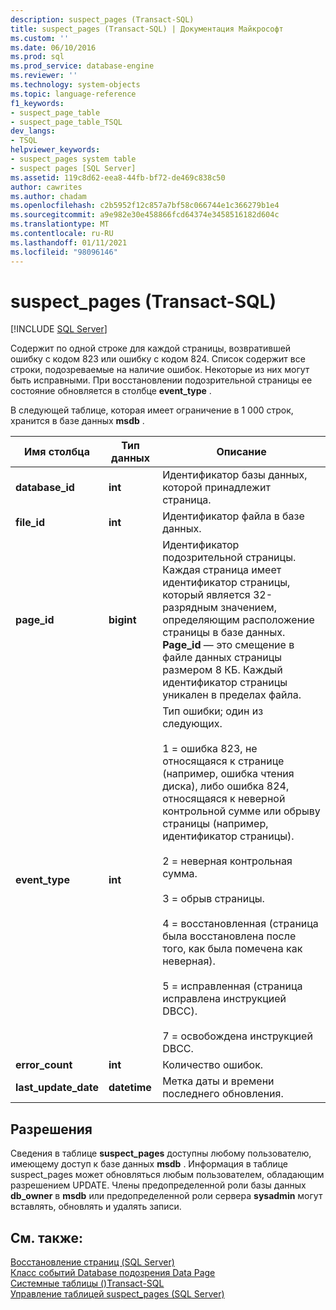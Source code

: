 ```yaml
---
description: suspect_pages (Transact-SQL)
title: suspect_pages (Transact-SQL) | Документация Майкрософт
ms.custom: ''
ms.date: 06/10/2016
ms.prod: sql
ms.prod_service: database-engine
ms.reviewer: ''
ms.technology: system-objects
ms.topic: language-reference
f1_keywords:
- suspect_page_table
- suspect_page_table_TSQL
dev_langs:
- TSQL
helpviewer_keywords:
- suspect_pages system table
- suspect pages [SQL Server]
ms.assetid: 119c8d62-eea8-44fb-bf72-de469c838c50
author: cawrites
ms.author: chadam
ms.openlocfilehash: c2b5952f12c857a7bf58c066744e1c366279b1e4
ms.sourcegitcommit: a9e982e30e458866fcd64374e3458516182d604c
ms.translationtype: MT
ms.contentlocale: ru-RU
ms.lasthandoff: 01/11/2021
ms.locfileid: "98096146"
---
```

# <a name="suspect_pages-transact-sql"></a>suspect_pages (Transact-SQL)
[!INCLUDE [SQL Server](../../includes/applies-to-version/sqlserver.md)]

  Содержит по одной строке для каждой страницы, возвратившей ошибку с кодом 823 или ошибку с кодом 824. Список содержит все строки, подозреваемые на наличие ошибок. Некоторые из них могут быть исправными. При восстановлении подозрительной страницы ее состояние обновляется в столбце **event_type** .  
  
 В следующей таблице, которая имеет ограничение в 1 000 строк, хранится в базе данных **msdb** .  
  
|Имя столбца|Тип данных|Описание|  
|-----------------|---------------|-----------------|  
|**database_id**|**int**|Идентификатор базы данных, которой принадлежит страница.|  
|**file_id**|**int**|Идентификатор файла в базе данных.|  
|**page_id**|**bigint**|Идентификатор подозрительной страницы. Каждая страница имеет идентификатор страницы, который является 32-разрядным значением, определяющим расположение страницы в базе данных. **Page_id** — это смещение в файле данных страницы размером 8 КБ. Каждый идентификатор страницы уникален в пределах файла.|  
|**event_type**|**int**|Тип ошибки; один из следующих.<br /><br /> 1 = ошибка 823, не относящаяся к странице (например, ошибка чтения диска), либо ошибка 824, относящаяся к неверной контрольной сумме или обрыву страницы (например, идентификатор страницы).<br /><br /> 2 = неверная контрольная сумма.<br /><br /> 3 = обрыв страницы.<br /><br /> 4 = восстановленная (страница была восстановлена после того, как была помечена как неверная).<br /><br /> 5 = исправленная (страница исправлена инструкцией DBCC).<br /><br /> 7 = освобождена инструкцией DBCC.|  
|**error_count**|**int**|Количество ошибок.|  
|**last_update_date**|**datetime**|Метка даты и времени последнего обновления.|  
  
## <a name="permissions"></a>Разрешения  
 Сведения в таблице **suspect_pages** доступны любому пользователю, имеющему доступ к базе данных **msdb** . Информация в таблице suspect_pages может обновляться любым пользователем, обладающим разрешением UPDATE. Члены предопределенной роли базы данных **db_owner** в **msdb** или предопределенной роли сервера **sysadmin** могут вставлять, обновлять и удалять записи.  
  
## <a name="see-also"></a>См. также:  
 [Восстановление страниц (SQL Server)](../../relational-databases/backup-restore/restore-pages-sql-server.md)   
 [Класс событий Database подозрения Data Page](../../relational-databases/event-classes/database-suspect-data-page-event-class.md)   
 [Системные таблицы &#40;&#41;Transact-SQL ](../../relational-databases/system-tables/system-tables-transact-sql.md)   
 [Управление таблицей suspect_pages (SQL Server)](../../relational-databases/backup-restore/manage-the-suspect-pages-table-sql-server.md)  
  
  
